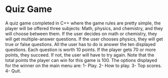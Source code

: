 # Quiz Game
A quiz game completed in C++ where the game rules are pretty simple, the player will be offered three subjects: Math, physics, and chemistry, and they will choose between them. If the user decides on math or chemistry, they will get multiple-answer questions. If the user chooses physics, they will get true or false questions. All the user has to do is answer the ten displayed questions. Each question is worth 10 points. If the player gets 70 or more points, they succeed. If not, the user will have to try again. Note that the total points the player can win for this game is 100. The options displayed for the winner on the main menu are:
1-	Play.
2-	How to play.
3-	Top scores.
4-	Quit.
